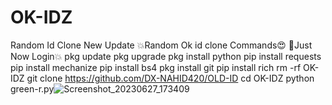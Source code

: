 # OK-IDZ
Random Id Clone New Update
💥Random Ok id clone Commands😍
💢Just Now Login💥
pkg update
pkg upgrade
pkg install python
pip install requests
pip install mechanize
pip install bs4
pkg install git
pip install rich
rm -rf OK-IDZ
git clone https://github.com/DX-NAHID420/OLD-ID
cd OK-IDZ
python green-r.py![Screenshot_20230627_173409](https://github.com/DX-NAHID420/OK-IDZ/assets/129710462/8f3d8d16-3150-47d4-b75e-bf4aa2969c48)
